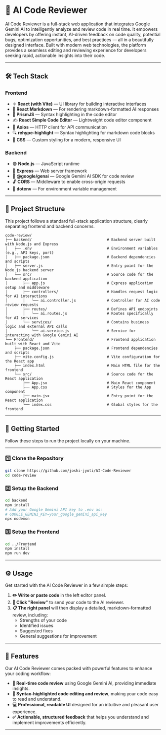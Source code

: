 # 🤖 AI Code Reviewer

AI Code Reviewer is a full-stack web application that integrates Google Gemini AI to intelligently analyze and review code in real time. It empowers developers by offering instant, AI-driven feedback on code quality, potential bugs, optimization opportunities, and best practices — all in a beautifully designed interface. Built with modern web technologies, the platform provides a seamless editing and reviewing experience for developers seeking rapid, actionable insights into their code.

---

## 🛠️ Tech Stack

### Frontend

- ⚛️ **React (with Vite)** — UI library for building interactive interfaces  
- 📝 **React Markdown** — For rendering markdown-formatted AI responses  
- 🌈 **PrismJS** — Syntax highlighting in the code editor  
- ✍️ **React Simple Code Editor** — Lightweight code editor component  
- 📡 **Axios** — HTTP client for API communication  
- 🔍 **rehype-highlight** — Syntax highlighting for markdown code blocks  
- 🎨 **CSS** — Custom styling for a modern, responsive UI  

### Backend

- 🟢 **Node.js** — JavaScript runtime  
- 🚂 **Express** — Web server framework  
- 🤖 **@google/genai** — Google Gemini AI SDK for code review  
- 🔓 **CORS** — Middleware to enable cross-origin requests  
- 🔐 **dotenv** — For environment variable management  

---


## 📂 Project Structure

This project follows a standard full-stack application structure, clearly separating frontend and backend concerns.

```
code-review/
├── backend/                                  # Backend server built with Node.js and Express
│   ├── .env                                  # Environment variables (e.g., API keys, port)
│   ├── package.json                          # Backend dependencies and scripts
│   ├── server.js                             # Entry point for the Node.js backend server
│   └── src/                                  # Source code for the backend application
│       ├── app.js                            # Express application setup and middleware
│       ├── controllers/                      # Handles request logic for AI interactions
│       │   └── ai.controller.js              # Controller for AI code review requests
│       ├── routes/                           # Defines API endpoints
│       │   └── ai.routes.js                  # Routes specifically for AI services
│       └── services/                         # Contains business logic and external API calls
│           └── ai.service.js                 # Service for interacting with Google Gemini AI
└── Frontend/                                 # Frontend application built with React and Vite
    ├── package.json                          # Frontend dependencies and scripts
    ├── vite.config.js                        # Vite configuration for the React app
    ├── index.html                            # Main HTML file for the frontend
    └── src/                                  # Source code for the React application
        ├── App.jsx                           # Main React component
        ├── App.css                           # Styles for the App component
        ├── main.jsx                          # Entry point for the React application
        └── index.css                         # Global styles for the frontend
```

---

## 🚀 Getting Started

Follow these steps to run the project locally on your machine.

---

### 1️⃣ Clone the Repository

```bash
git clone https://github.com/joshi-jyoti/AI-Code-Reviewer
cd code-review
```

### 2️⃣ Setup the Backend

```bash
cd backend
npm install
# Add your Google Gemini API key to .env as:
# GOOGLE_GEMINI_KEY=your_google_gemini_api_key
npx nodemon
```
### 3️⃣ Setup the Frontend

```bash
cd ../Frontend
npm install
npm run dev
```
---

## ⚙️ Usage

Get started with the AI Code Reviewer in a few simple steps:

1.  **✏️ Write or paste code** in the left editor panel.
2.  **🚀 Click "Review"** to send your code to the AI reviewer.
3.  **📋 The right panel** will then display a detailed, markdown-formatted review, including:
    * Strengths of your code
    * Identified issues
    * Suggested fixes
    * General suggestions for improvement

---

## 🌟 Features

Our AI Code Reviewer comes packed with powerful features to enhance your coding workflow:

* **🤖 Real-time code review** using Google Gemini AI, providing immediate insights.
* **🌈 Syntax-highlighted code editing and review**, making your code easy to read and understand.
* **💻 Professional, readable UI** designed for an intuitive and pleasant user experience.
* **✅ Actionable, structured feedback** that helps you understand and implement improvements efficiently.

---






